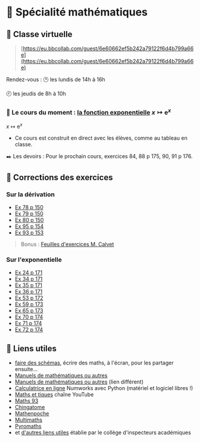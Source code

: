 #  :triangular_ruler: Spécialité mathématiques

## :busts_in_silhouette: Classe virtuelle
> [https://eu.bbcollab.com/guest/6e60662ef5b242a79122f6d4b799a66e](https://eu.bbcollab.com/guest/6e60662ef5b242a79122f6d4b799a66e)

Rendez-vous
:  :clock2: les lundis de 14h à 16h

   :clock8: les jeudis de 8h à 10h

### :memo: **Le cours du moment** : [la fonction exponentielle](6-Exponentielle/cours.html) $x\mapsto \mathrm e^x$
$x\mapsto \mathrm e^x$

* Ce cours est construit en direct avec les élèves, comme au tableau en classe.

:black_nib: Les devoirs
: Pour le prochain cours, exercices 84, 88 p 175, 90, 91 p 176.


## :tophat: Corrections des exercices

### Sur la dérivation

* [Ex 78 p 150](5-Appli-Diff/p150_ex78/corrigé_78p150.html)
* [Ex 79 p 150](5-Appli-Diff/p150_ex79/corrigé_79p150.html)
* [Ex 80 p 150](5-Appli-Diff/p150_ex80/corrigé_80p150.html)
* [Ex 95 p 154](5-Appli-Diff/p154_ex95/corrigé_95p154.html)
* [Ex 93 p 153](5-Appli-Diff/p153_ex93/ex93.html)


> Bonus : [Feuilles d'exercices M. Calvet](https://github.com/FranckCHAMBON/ClasseVirtuelle/tree/master/Maths/Docs_Calvet)

### Sur l'exponentielle

* [Ex 24 p 171](6-Exponentielle/ex24.html)
* [Ex 34 p 171](6-Exponentielle/ex34.html)
* [Ex 35 p 171](6-Exponentielle/ex35.html)
* [Ex 36 p 171](6-Exponentielle/ex36.html)
* [Ex 53 p 172](6-Exponentielle/ex53.html)
* [Ex 59 p 173](6-Exponentielle/ex59.html)
* [Ex 65 p 173](6-Exponentielle/ex65.html)
* [Ex 70 p 174](6-Exponentielle/ex70.html)
* [Ex 71 p 174](6-Exponentielle/ex71.html)
* [Ex 72 p 174](6-Exponentielle/ex72.html)


## :link: Liens utiles
* [faire des schémas](https://www.scratchwork.io/), écrire des maths, à l'écran, pour les partager ensuite...
* [Manuels de mathématiques ou autres](https://outilstice.com/2020/03/tous-les-manuels-scolaires-disponibles-gratuitement-en-ligne-pendant-la-fermeture-des-ecoles/#gs.1n5wuw)
* [Manuels de mathématiques ou autres](https://monespace-educ.fr/feuilleter?%20%20utm_source=mesmanuels&utm_medium%20%20=redirect&utm_campaign=mesmanuels) (lien différent)
* [Calculatrice en ligne](https://www.numworks.com/fr/simulateur/) Numworks avec Python (matériel et logiciel libres !)
* [Maths et tiques](https://www.youtube.com/user/YMONKA/playlists?view=1&flow=grid) chaîne YouTube
* [Maths 93](https://www.math93.com/lycee.html)
* [Chingatome](https://chingatome.fr/)
* [Mathenpoche](https://mathenpoche.sesamath.net/?page=premiere)
* [Multimaths](http://www.multimaths.net/?page=default)
* [Pyromaths](https://enligne.pyromaths.org/)
* et [d'autres liens utiles](http://www.pedagogie.ac-aix-marseille.fr/jcms/c_10768528/fr/continuite-pedagogique) établie par le collège d'inspecteurs académiques

